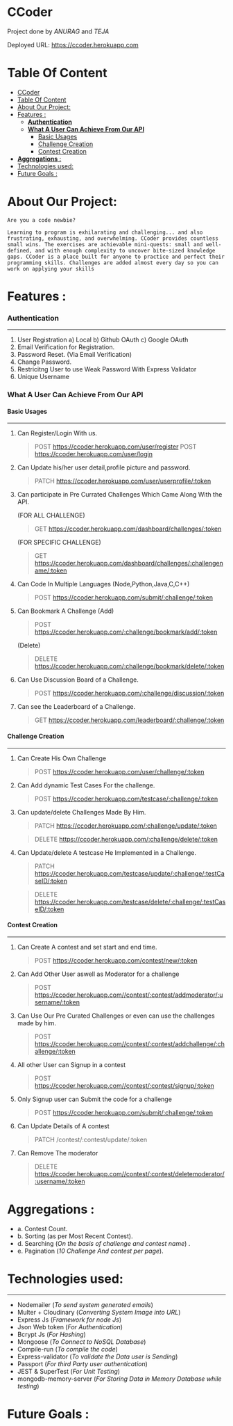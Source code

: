 # CCoder

Project done by _ANURAG_ and _TEJA_

Deployed URL: https://ccoder.herokuapp.com

# Table Of Content
- [CCoder](#ccoder)
- [Table Of Content](#table-of-content)
- [About Our Project:](#about-our-project)
- [Features :](#features)
    - [**Authentication**](#authentication)
    - [**What A User Can Achieve From Our API**](#what-a-user-can-achieve-from-our-api)
      - [Basic Usages](#basic-usages)
      - [Challenge Creation](#challenge-creation)
      - [Contest Creation](#contest-creation)
- [**Aggregations** :](#aggregations)
- [Technologies used:](#technologies-used)
- [Future Goals :](#future-goals)

# About Our Project:

`Are you a code newbie?` 

`Learning to program is exhilarating and challenging... and also frustrating, exhausting, and overwhelming.
CCoder provides countless small wins. The exercises are achievable mini-quests: small and well-defined, and with enough complexity to uncover bite-sized knowledge gaps.
CCoder is a place built for anyone to practice and perfect their programming skills. Challenges are added almost every day so you can work on applying your skills`
    
# Features :

### **Authentication**

---
1.  User Registration
    a)  Local
    b)  Github OAuth
    c)  Google OAuth
2.  Email Verification for Registration.
3.  Password Reset. (Via Email Verification)
4.  Change Password.
5.  Restricitng User to use Weak Password With Express Validator
6.  Unique Username

### **What A User Can Achieve From Our API**

####  Basic Usages

---
1.  Can Register/Login With us.
      > POST https://ccoder.herokuapp.com/user/register
      > POST https://ccoder.herokuapp.com/user/login

2.  Can Update his/her user detail,profile picture and password.
      > PATCH https://ccoder.herokuapp.com/user/userprofile/:token
          
3.  Can participate in Pre Currated Challenges Which Came Along With the API.
   
      (FOR ALL CHALLENGE)
      > GET https://ccoder.herokuapp.com/dashboard/challenges/:token
      
      (FOR SPECIFIC CHALLENGE)
      > GET https://ccoder.herokuapp.com/dashboard/challenges/:challengename/:token
      

4.  Can Code In Multiple Languages (Node,Python,Java,C,C++)
      > POST https://ccoder.herokuapp.com/submit/:challenge/:token
      
5.  Can Bookmark A Challenge
     (Add)
     > POST https://ccoder.herokuapp.com/:challenge/bookmark/add/:token
     
     (Delete)
      > DELETE https://ccoder.herokuapp.com/:challenge/bookmark/delete/:token
      
6.  Can Use Discussion Board of a Challenge.
     > POST https://ccoder.herokuapp.com/:challenge/discussion/:token

7.  Can see the Leaderboard of a Challenge.
     > GET https://ccoder.herokuapp.com/leaderboard/:challenge/:token

     
####  Challenge Creation

---
1.  Can Create His Own Challenge
     > POST https://ccoder.herokuapp.com/user/challenge/:token

2.  Can Add dynamic Test Cases For the challenge.
      > POST https://ccoder.herokuapp.com/testcase/:challenge/:token

3.  Can update/delete Challenges Made By Him.
     > PATCH https://ccoder.herokuapp.com/:challenge/update/:token

     > DELETE https://ccoder.herokuapp.com/:challenge/delete/:token

5.  Can Update/delete A testcase He Implemented in a Challenge.
     > PATCH https://ccoder.herokuapp.com/testcase/update/:challenge/:testCaseID/:token

     > DELETE https://ccoder.herokuapp.com/testcase/delete/:challenge/:testCaseID/:token 

####  Contest Creation

---
1.  Can Create A contest and set start and end time.
      > POST https://ccoder.herokuapp.com/contest/new/:token

2.  Can Add Other User aswell as Moderator for a challenge
      > POST https://ccoder.herokuapp.com//contest/:contest/addmoderator/:username/:token

3.  Can Use Our Pre Curated Challenges or even can use the challenges made by him.
      > POST https://ccoder.herokuapp.com//contest/:contest/addchallenge/:challenge/:token

4.  All other User can Signup in a contest
      > POST https://ccoder.herokuapp.com//contest/:contest/signup/:token

5.  Only Signup user can Submit the code for a challenge
      > POST https://ccoder.herokuapp.com/submit/:challenge/:token

6.  Can Update Details of A contest
      > PATCH /contest/:contest/update/:token

7.  Can Remove The moderator
      > DELETE https://ccoder.herokuapp.com//contest/:contest/deletemoderator/:username/:token


# **Aggregations** :
   - a. Contest Count.
   - b. Sorting (as per Most Recent Contest).
   - d. Searching (_On the basis of challenge and contest name_) .
   - e. Pagination (_10 Challenge And contest per page_).

# Technologies used:

---

- Nodemailer (_To send system generated emails_)
- Multer + Cloudinary (_Converting System Image into URL_)
- Express Js (_Framework for node Js_)
- Json Web token (_For Authentication_)
- Bcrypt Js (_For Hashing_)
- Mongoose (_To Connect to NoSQL Database_)
- Compile-run (_To compile the code_)
- Express-validator (_To validate the Data user is Sending_)
- Passport (_For third Party user authentication_)
- JEST & SuperTest (_For Unit Testing_)
- mongodb-memory-server (_For Storing Data in Memory Database while testing_)

# Future Goals :